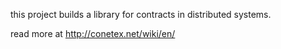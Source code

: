 this project builds a library for contracts in distributed systems.

read more at http://conetex.net/wiki/en/
